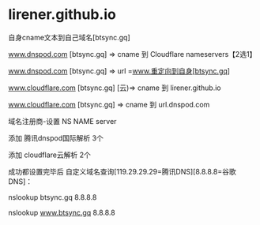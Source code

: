 # lirener.github.io
自身cname文本到自己域名[btsync.gq]

www.dnspod.com [btsync.gq] => cname 到 Cloudflare nameservers【2选1】 

www.dnspod.com [btsync.gq] => url =www.重定向到自身[btsync.gq]

www.cloudflare.com [btsync.gq] [云)=> cname 到 lirener.github.io

www.cloudflare.com [btsync.gq] => cname 到 url.dnspod.com 

域名注册商-设置 NS NAME server

添加 腾讯dnspod国际解析 3个

添加 cloudflare云解析 2个

成功都设置完毕后
自定义域名查询[119.29.29.29=腾讯DNS][8.8.8.8=谷歌DNS]：

nslookup btsync.gq 8.8.8.8

nslookup www.btsync.gq 8.8.8.8
